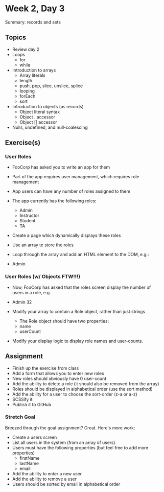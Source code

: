 # Week 2, Day 3

Summary: records and sets

## Topics

- Review day 2
- Loops
  - for
  - while
- Introduction to arrays
  - Array literals
  - length
  - push, pop, slice, unslice, splice
  - looping
  - forEach
  - sort
- Introduction to objects (as records)
  - Object literal syntax
  - Object . accessor
  - Object [] accessor
- Nulls, undefined, and null-coalescing

## Exercise(s)

### User Roles

- FooCorp has asked you to write an app for them
- Part of the app requires user management, which requires role management
- App users can have any number of roles assigned to them
- The app currently has the following roles:
  - Admin
  - Instructor
  - Student
  - TA
- Create a page which dynamically displays these roles
- Use an array to store the roles
- Loop through the array and add an HTML element to the DOM, e.g.:

     <li class="user-role">Admin</li>

### User Roles (w/ Objects FTW!!!)

- Now, FooCorp has asked that the roles screen display the number of users in a role, e.g.

    <li class="user-role">
      <span class="role-name">Admin</span>
      <span class="role-user-count">32</span>
    </li>
    
- Modify your array to contain a Role object, rather than just strings
  - The Role object should have two properties:
  - name
  - userCount
- Modify your display logic to display role names and user-counts.


## Assignment

- Finish up the exercise from class
- Add a form that allows you to enter new roles
- New roles should obviously have 0 user-count
- Add the ability to delete a role (it should also be removed from the array)
- Roles should be displayed in alphabetical order (use the sort method)
- Add the ability for a user to choose the sort-order (z-a or a-z)
- SCSSify it
- Publish it to GitHub

### Stretch Goal

Breezed through the goal assignment? Great. Here's more work:

- Create a users screen
- List all users in the system (from an array of users)
- Users must have the following properties (but feel free to add more properties)
  - firstName
  - lastName
  - email
- Add the ability to enter a new user
- Add the ability to remove a user
- Users should be sorted by email in alphabetical order
